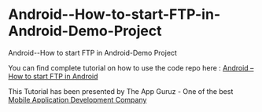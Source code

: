 Android--How-to-start-FTP-in-Android-Demo-Project
=================================================

Android--How to start FTP in Android-Demo Project



You can find complete tutorial on how to use the code repo here : <a href="http://www.theappguruz.com/tutorial/android-start-ftp-android/">Android – How to start FTP in Android</a>

This Tutorial has been presented by The App Guruz - One of the best <a href="http://www.theappguruz.com/mobile-application-development/">Mobile Application Development Company</a>
